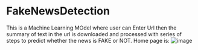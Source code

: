 # FakeNewsDetection
This is a Machine Learning MOdel where user can Enter Url then the summary of text in the url is downloaded and processed with series of steps to predict whether the news is FAKE or NOT.
Home page is:
![image](https://user-images.githubusercontent.com/71507908/148874684-09b4b75a-7afc-44df-93b2-87c264f7ad94.png)

